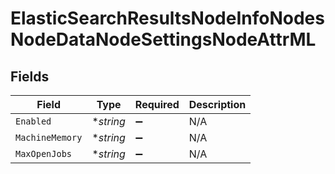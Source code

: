 # ElasticSearchResultsNodeInfoNodesNodeDataNodeSettingsNodeAttrML


## Fields

| Field              | Type               | Required           | Description        |
| ------------------ | ------------------ | ------------------ | ------------------ |
| `Enabled`          | **string*          | :heavy_minus_sign: | N/A                |
| `MachineMemory`    | **string*          | :heavy_minus_sign: | N/A                |
| `MaxOpenJobs`      | **string*          | :heavy_minus_sign: | N/A                |
